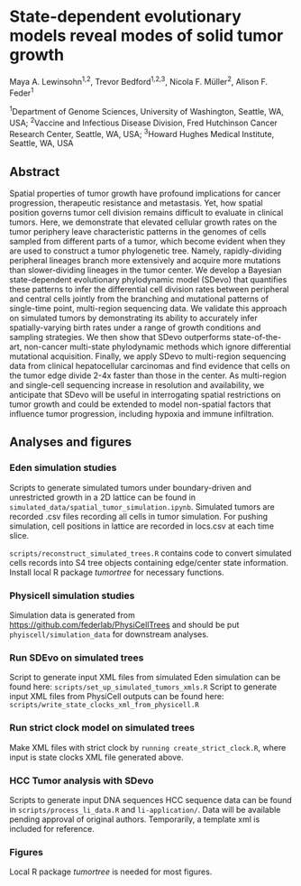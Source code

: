 # State-dependent evolutionary models reveal modes of solid tumor growth

Maya A. Lewinsohn<sup>1,2</sup>, Trevor Bedford<sup>1,2,3</sup>, Nicola F. Müller<sup>2</sup>, Alison F. Feder<sup>1</sup>

<sup>1</sup>Department of Genome Sciences, University of Washington, Seattle, WA, USA;
<sup>2</sup>Vaccine and Infectious Disease Division, Fred Hutchinson Cancer Research Center, Seattle, WA, USA;
<sup>3</sup>Howard Hughes Medical Institute, Seattle, WA, USA

## Abstract
Spatial properties of tumor growth have profound implications for cancer progression, therapeutic resistance and
metastasis. Yet, how spatial position governs tumor cell division remains difficult to evaluate in clinical tumors.
Here, we demonstrate that elevated cellular growth rates on the tumor periphery leave characteristic patterns in
the genomes of cells sampled from different parts of a tumor, which become evident when they are used to
construct a tumor phylogenetic tree. Namely, rapidly-dividing peripheral lineages branch more extensively and
acquire more mutations than slower-dividing lineages in the tumor center. We develop a Bayesian
state-dependent evolutionary phylodynamic model (SDevo) that quantifies these patterns to infer the differential
cell division rates between peripheral and central cells jointly from the branching and mutational patterns of
single-time point, multi-region sequencing data. We validate this approach on simulated tumors by
demonstrating its ability to accurately infer spatially-varying birth rates under a range of growth conditions and
sampling strategies. We then show that SDevo outperforms state-of-the-art, non-cancer multi-state
phylodynamic methods which ignore differential mutational acquisition. Finally, we apply SDevo to
multi-region sequencing data from clinical hepatocellular carcinomas and find evidence that cells on the tumor
edge divide 2-4x faster than those in the center. As multi-region and single-cell sequencing increase in
resolution and availability, we anticipate that SDevo will be useful in interrogating spatial restrictions on tumor
growth and could be extended to model non-spatial factors that influence tumor progression, including hypoxia
and immune infiltration.

## Analyses and figures

### Eden simulation studies
Scripts to generate simulated tumors under boundary-driven and unrestricted growth in a 2D lattice can be found in `simulated_data/spatial_tumor_simulation.ipynb`.
Simulated tumors are recorded .csv files recording all cells in tumor simulation. For pushing simulation, cell positions in lattice are
recorded in locs.csv at each time slice.

`scripts/reconstruct_simulated_trees.R` contains code to convert simulated cells records into S4 tree objects containing edge/center state information.
Install local R package _tumortree_ for necessary functions.

### Physicell simulation studies
Simulation data is generated from https://github.com/federlab/PhysiCellTrees and should be put `phyiscell/simulation_data` for downstream analyses.

### Run SDEvo on simulated trees
Script to generate input XML files from simulated Eden simulation can be found here: `scripts/set_up_simulated_tumors_xmls.R`
Script to generate input XML files from PhysiCell outputs can be found here: `scripts/write_state_clocks_xml_from_physicell.R`

### Run strict clock model on simulated trees
Make XML files with strict clock by `running create_strict_clock.R`, where input is state clocks XML file generated above.

### HCC Tumor analysis with SDevo
Scripts to generate input DNA sequences HCC sequence data can be found in `scripts/process_li_data.R` and `li-application/`. Data will be available pending approval of original authors. Temporarily, a template xml is included for reference.

### Figures
Local R package _tumortree_ is needed for most figures.
